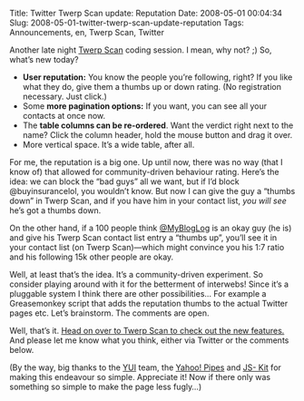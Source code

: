 Title: Twitter Twerp Scan update: Reputation
Date: 2008-05-01 00:04:34
Slug: 2008-05-01-twitter-twerp-scan-update-reputation
Tags: Announcements, en, Twerp Scan, Twitter


Another late night [Twerp Scan][1] coding session. I mean, why not? ;) So,
what’s new today?

  * **User reputation:** You know the people you’re following, right? If you like what they do, give them a thumbs up or down rating. (No registration necessary. Just click.)
  * Some **more pagination options:** If you want, you can see all your contacts at once now.
  * The **table columns can be re-ordered**. Want the verdict right next to the name? Click the column header, hold the mouse button and drag it over.
  * More vertical space. It’s a wide table, after all.

For me, the reputation is a big one. Up until now, there was no way (that I
know of) that allowed for community-driven behaviour rating. Here’s the idea:
we can block the “bad guys” all we want, but if I’d block @buyinsurancelol,
you wouldn’t know. But now I can give the guy a “thumbs down” in Twerp Scan,
and if you have him in your contact list, _you will see_ he’s got a thumbs
down.

On the other hand, if a 100 people think [@MyBlogLog][2] is an okay guy (he
is) and give his Twerp Scan contact list entry a “thumbs up”, you’ll see it in
your contact list (on Twerp Scan)—which might convince you his 1:7 ratio and
his following 15k other people are okay.

Well, at least that’s the idea. It’s a community-driven experiment. So
consider playing around with it for the betterment of interwebs! Since it’s a
pluggable system I think there are other possibilities… For example a
Greasemonkey script that adds the reputation thumbs to the actual Twitter
pages etc. Let’s brainstorm. The comments are open.

Well, that’s it. [Head on over to Twerp Scan to check out the new
features.][1] And please let me know what you think, either via Twitter or the
comments below.

(By the way, big thanks to the [YUI][3] team, the [Yahoo! Pipes][4] and [JS-
Kit][5] for making this endeavour so simple. Appreciate it! Now if there only
was something so simple to make the page less fugly…)

   [1]: http://twerpscan.com/
   [2]: http://twitter.com/mybloglog
   [3]: http://developer.yahoo.com/yui/
   [4]: http://pipes.yahoo.com/
   [5]: http://js-kit.com
